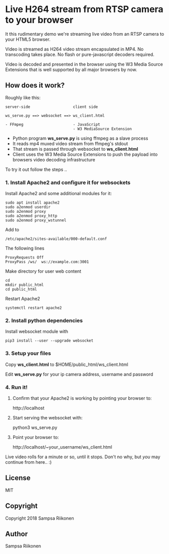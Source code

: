 
# Live H264 stream from RTSP camera to your browser

It this rudimentary demo we're streaming live video from an RTSP camera to your HTML5 browser.

Video is streamed as H264 video stream encapsulated in MP4.  No transcoding takes place.  No flash or pure-javascript decoders required.

Video is decoded and presented in the browser using the W3 Media Source Extensions that is well supported by all major browsers by now.

## How does it work?

Roughly like this:

    server-side                   client side
    
    ws_serve.py ==> websocket ==> ws_client.html
    
    - FFmpeg                      - JavaScript
                                  - W3 MediaSource Extension

- Python program **ws_serve.py** is using ffmpeg as a slave process 
- It reads mp4 muxed video stream from ffmpeg's stdout
- That stream is passed through websocket to **ws_client.html**
- Client uses the W3 Media Source Extensions to push the payload into browsers video decoding infrastructure

To try it out follow the steps ..

### 1. Install Apache2 and configure it for websockets

Install Apache2 and some additional modules for it:

    sudo apt install apache2
    sudo a2enmod userdir
    sudo a2enmod proxy
    sudo a2enmod proxy_http
    sudo a2enmod proxy_wstunnel
    
Add to


    /etc/apache2/sites-available/000-default.conf
    
The following lines
    
    ProxyRequests Off 
    ProxyPass /ws/  ws://example.com:3001

Make directory for user web content
    
    cd
    mkdir public_html
    cd public_html 

Restart Apache2
    
    systemctl restart apache2
    
    
### 2. Install python dependencies

Install websocket module with

    pip3 install --user --upgrade websocket
    
### 3. Setup your files

Copy **ws_client.html** to $HOME/public_html/ws_client.html

Edit **ws_serve.py** for your ip camera address, username and password


### 4. Run it!

1. Confirm that your Apache2 is working by pointing your browser to:

    http://localhost
    
2. Start serving the websocket with:

    python3 ws_serve.py
    
3. Point your browser to:

    http://localhost/~your_username/ws_client.html


Live video rolls for a minute or so, until it stops.  Don't no why, but *you* may continue from here.. :)

## License 

MIT

## Copyright

Copyright 2018 Sampsa Riikonen

## Author

Sampsa Riikonen

